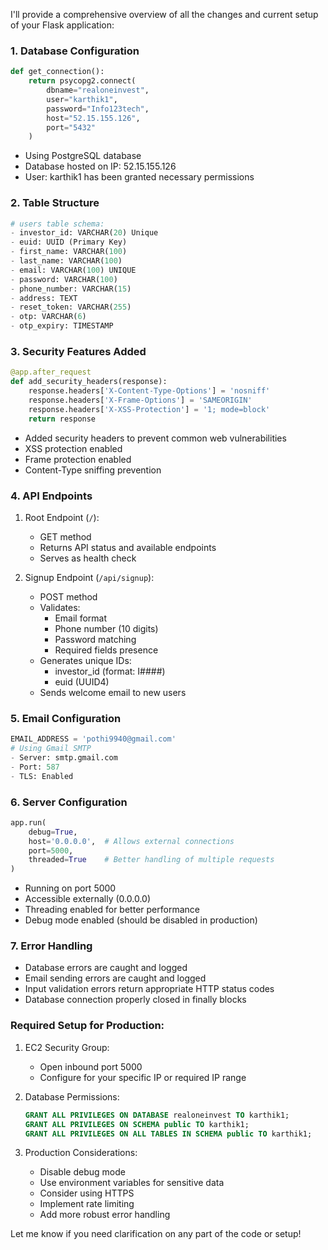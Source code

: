 I'll provide a comprehensive overview of all the changes and current setup of your Flask application:

### 1. Database Configuration
```python
def get_connection():
    return psycopg2.connect(
        dbname="realoneinvest",
        user="karthik1",
        password="Info123tech",
        host="52.15.155.126",
        port="5432"
    )
```
- Using PostgreSQL database
- Database hosted on IP: 52.15.155.126
- User: karthik1 has been granted necessary permissions

### 2. Table Structure
```python
# users table schema:
- investor_id: VARCHAR(20) Unique
- euid: UUID (Primary Key)
- first_name: VARCHAR(100)
- last_name: VARCHAR(100)
- email: VARCHAR(100) UNIQUE
- password: VARCHAR(100)
- phone_number: VARCHAR(15)
- address: TEXT
- reset_token: VARCHAR(255)
- otp: VARCHAR(6)
- otp_expiry: TIMESTAMP
```

### 3. Security Features Added
```python
@app.after_request
def add_security_headers(response):
    response.headers['X-Content-Type-Options'] = 'nosniff'
    response.headers['X-Frame-Options'] = 'SAMEORIGIN'
    response.headers['X-XSS-Protection'] = '1; mode=block'
    return response
```
- Added security headers to prevent common web vulnerabilities
- XSS protection enabled
- Frame protection enabled
- Content-Type sniffing prevention

### 4. API Endpoints
1. Root Endpoint (`/`):
   - GET method
   - Returns API status and available endpoints
   - Serves as health check

2. Signup Endpoint (`/api/signup`):
   - POST method
   - Validates:
     - Email format
     - Phone number (10 digits)
     - Password matching
     - Required fields presence
   - Generates unique IDs:
     - investor_id (format: I####)
     - euid (UUID4)
   - Sends welcome email to new users

### 5. Email Configuration
```python
EMAIL_ADDRESS = 'pothi9940@gmail.com'
# Using Gmail SMTP
- Server: smtp.gmail.com
- Port: 587
- TLS: Enabled
```

### 6. Server Configuration
```python
app.run(
    debug=True,
    host='0.0.0.0',  # Allows external connections
    port=5000,
    threaded=True    # Better handling of multiple requests
)
```
- Running on port 5000
- Accessible externally (0.0.0.0)
- Threading enabled for better performance
- Debug mode enabled (should be disabled in production)

### 7. Error Handling
- Database errors are caught and logged
- Email sending errors are caught and logged
- Input validation errors return appropriate HTTP status codes
- Database connection properly closed in finally blocks

### Required Setup for Production:
1. EC2 Security Group:
   - Open inbound port 5000
   - Configure for your specific IP or required IP range

2. Database Permissions:
   ```sql
   GRANT ALL PRIVILEGES ON DATABASE realoneinvest TO karthik1;
   GRANT ALL PRIVILEGES ON SCHEMA public TO karthik1;
   GRANT ALL PRIVILEGES ON ALL TABLES IN SCHEMA public TO karthik1;
   ```

3. Production Considerations:
   - Disable debug mode
   - Use environment variables for sensitive data
   - Consider using HTTPS
   - Implement rate limiting
   - Add more robust error handling

Let me know if you need clarification on any part of the code or setup!
